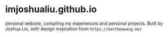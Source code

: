 # imjoshualiu.github.io

personal website, compiling my experiences and personal projects. Built by Joshua Liu, with design inspiration from `https://matthewwang.me/`
